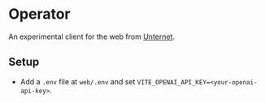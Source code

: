 # Operator

An experimental client for the web from [Unternet](https://unternet.co).

## Setup

- Add a `.env` file at `web/.env` and set `VITE_OPENAI_API_KEY=<your-openai-api-key>`.
